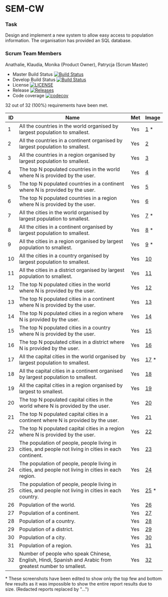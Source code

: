 # SEM-CW

### Task
Design and implement a new system to allow easy access to population information. The organisation has provided an SQL database.

### Scrum Team Members
Anathalie, 
Klaudia, 
Monika (Product Owner), 
Patrycja (Scrum Master)


- Master Build Status [![Build Status](https://travis-ci.com/KlaudiaJaros/SEM-CW.svg?branch=master)](https://travis-ci.com/KlaudiaJaros/SEM-CW)
- Develop Build Status [![Build Status](https://travis-ci.com/KlaudiaJaros/SEM-CW.svg?branch=develop)](https://travis-ci.com/KlaudiaJaros/SEM-CW)  
- License [![LICENSE](https://img.shields.io/github/license/KlaudiaJaros/SEM-CW.svg?style=flat-square)](https://github.com/KlaudiaJaros/SEM-CW/blob/master/LICENSE)
- Release [![Releases](https://img.shields.io/github/release/KlaudiaJaros/SEM-CW/all.svg?style=flat-square)](https://github.com/KlaudiaJaros/SEM-CW/releases)
- Code coverage [![codecov](https://codecov.io/gh/KlaudiaJaros/SEM-CW/branch/master/graph/badge.svg?token=AYX9BK85IP)](https://codecov.io/gh/KlaudiaJaros/SEM-CW)

32 out of 32 (100%) requirements have been met.

| ID | Name | Met | Image |
| --------------- | ------------ |  --------------- | ------------ | 
| 1 | All the countries in the world organised by largest population to smallest. | Yes |  [1](https://github.com/KlaudiaJaros/SEM-CW/blob/develop/report%20screenshots/allcountries.png) * |
| 2 | All the countries in a continent organised by largest population to smallest. | Yes |  [2](https://github.com/KlaudiaJaros/SEM-CW/blob/develop/report%20screenshots/allcountries-cont.png)  |
| 3 | All the countries in a region organised by largest population to smallest. | Yes |  [3](https://github.com/KlaudiaJaros/SEM-CW/blob/develop/report%20screenshots/allcountries-reg.png)  |
| 4 | The top N populated countries in the world where N is provided by the user. | Yes |  [4](https://github.com/KlaudiaJaros/SEM-CW/blob/develop/report%20screenshots/topncountries.png)  |
| 5 | The top N populated countries in a continent where N is provided by the user. | Yes |  [5](https://github.com/KlaudiaJaros/SEM-CW/blob/develop/report%20screenshots/topncountries-cont.png) |
| 6 | The top N populated countries in a region where N is provided by the user. | Yes | [6](https://github.com/KlaudiaJaros/SEM-CW/blob/develop/report%20screenshots/topncountries-reg.png)  |
| 7 | All the cities in the world organised by largest population to smallest. | Yes | [7](https://github.com/KlaudiaJaros/SEM-CW/blob/develop/report%20screenshots/allcities.png) * | 
| 8 | All the cities in a continent organised by largest population to smallest. | Yes |  [8](https://github.com/KlaudiaJaros/SEM-CW/blob/develop/report%20screenshots/allcities-cont.png) * |
| 9 | All the cities in a region organised by largest population to smallest. | Yes |  [9](https://github.com/KlaudiaJaros/SEM-CW/blob/develop/report%20screenshots/allcities-reg.png) * |
| 10 | All the cities in a country organised by largest population to smallest. | Yes |  [10](https://github.com/KlaudiaJaros/SEM-CW/blob/develop/report%20screenshots/allcities-country.png)  |
| 11 | All the cities in a district organised by largest population to smallest. | Yes |  [11](https://github.com/KlaudiaJaros/SEM-CW/blob/develop/report%20screenshots/allcities-dis.png)  |
| 12 | The top N populated cities in the world where N is provided by the user. | Yes | [12](https://github.com/KlaudiaJaros/SEM-CW/blob/develop/report%20screenshots/topncities.png) |
| 13 | The top N populated cities in a continent where N is provided by the user. | Yes | [13](https://github.com/KlaudiaJaros/SEM-CW/blob/develop/report%20screenshots/topncities-cont.png) |
| 14 | The top N populated cities in a region where N is provided by the user. | Yes | [14](https://github.com/KlaudiaJaros/SEM-CW/blob/develop/report%20screenshots/topncities-reg.png) |
| 15 | The top N populated cities in a country where N is provided by the user. | Yes | [15](https://github.com/KlaudiaJaros/SEM-CW/blob/develop/report%20screenshots/topncities-country.png) |
| 16 | The top N populated cities in a district where N is provided by the user. | Yes | [16](https://github.com/KlaudiaJaros/SEM-CW/blob/develop/report%20screenshots/topncities-dis.png) |
| 17 | All the capital cities in the world organised by largest population to smallest. | Yes | [17](https://github.com/KlaudiaJaros/SEM-CW/blob/develop/report%20screenshots/allcapcities.png) * |
| 18 | All the capital cities in a continent organised by largest population to smallest. | Yes | [18](https://github.com/KlaudiaJaros/SEM-CW/blob/develop/report%20screenshots/allcapcities-cont.png) |
| 19 | All the capital cities in a region organised by largest to smallest. | Yes | [19](https://github.com/KlaudiaJaros/SEM-CW/blob/develop/report%20screenshots/allcapcities-reg.png) |
| 20 | The top N populated capital cities in the world where N is provided by the user. | Yes | [20](https://github.com/KlaudiaJaros/SEM-CW/blob/develop/report%20screenshots/topncapcities.png) |
| 21 | The top N populated capital cities in a continent where N is provided by the user. | Yes | [21](https://github.com/KlaudiaJaros/SEM-CW/blob/develop/report%20screenshots/topncapcities-cont.png) |
| 22 | The top N populated capital cities in a region where N is provided by the user. | Yes | [22](https://github.com/KlaudiaJaros/SEM-CW/blob/develop/report%20screenshots/topncapcities-reg.png) |
| 23 | The population of people, people living in cities, and people not living in cities in each continent. | Yes | [23](https://github.com/KlaudiaJaros/SEM-CW/blob/develop/report%20screenshots/population-cont.png) |
| 24 | The population of people, people living in cities, and people not living in cities in each region. | Yes | [24](https://github.com/KlaudiaJaros/SEM-CW/blob/develop/report%20screenshots/population-reg.png) |
| 25 | The population of people, people living in cities, and people not living in cities in each country. | Yes | [25](https://github.com/KlaudiaJaros/SEM-CW/blob/develop/report%20screenshots/population-country.png) * |
| 26 | Population of the world. | Yes | [26](https://github.com/KlaudiaJaros/SEM-CW/blob/develop/report%20screenshots/world.png) |
| 27 | Population of a continent. | Yes | [27](https://github.com/KlaudiaJaros/SEM-CW/blob/develop/report%20screenshots/continent.png) |
| 28 | Population of a country. | Yes | [28](https://github.com/KlaudiaJaros/SEM-CW/blob/develop/report%20screenshots/country.png) |
| 29 | Population of a district. | Yes | [29](https://github.com/KlaudiaJaros/SEM-CW/blob/develop/report%20screenshots/district.png) |
| 30 | Population of a city. | Yes | [30](https://github.com/KlaudiaJaros/SEM-CW/blob/develop/report%20screenshots/city.png) |
| 31 | Population of a region. | Yes | [31](https://github.com/KlaudiaJaros/SEM-CW/blob/develop/report%20screenshots/region.png) |
| 32 | Number of people who speak Chinese, English, Hindi, Spanish and Arabic from greatest number to smallest. | Yes | [32](https://github.com/KlaudiaJaros/SEM-CW/blob/develop/report%20screenshots/language.png) |

\* These screenshots have been edited to show only the top few and bottom few results as it was impossible to show the entire report results due to size. (Redacted reports replaced by "...")


